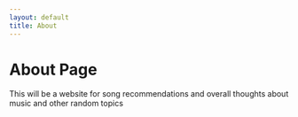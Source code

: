 ```yaml
---
layout: default
title: About
---
```


# About Page

This will be a website for song recommendations and overall thoughts about music and other random topics
